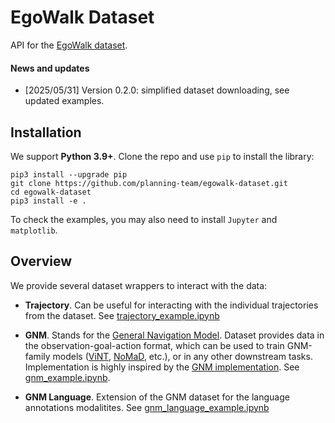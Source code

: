 # EgoWalk Dataset
API for the [EgoWalk dataset](https://huggingface.co/datasets/EgoWalk/trajectories).

#### News and updates
- [2025/05/31] Version 0.2.0: simplified dataset downloading, see updated examples.

## Installation
We support **Python 3.9+**. Clone the repo and use `pip` to install the library:
```shell
pip3 install --upgrade pip
git clone https://github.com/planning-team/egowalk-dataset.git
cd egowalk-dataset
pip3 install -e .
```

To check the examples, you may also need to install `Jupyter` and `matplotlib`.

## Overview
We provide several dataset wrappers to interact with the data:

* **Trajectory**. Can be useful for interacting with the individual trajectories from the dataset. See [trajectory_example.ipynb](./examples/trajectory_example.ipynb)

* **GNM**. Stands for the [General Navigation Model](https://general-navigation-models.github.io/). Dataset provides data in the observation-goal-action format, which can be used to train GNM-family models ([ViNT](https://arxiv.org/abs/2306.14846), [NoMaD](https://arxiv.org/abs/2310.07896), etc.), or in any other downstream tasks. Implementation is highly inspired by the [GNM implementation](https://github.com/robodhruv/drive-any-robot/blob/main/train/gnm_train/data/gnm_dataset.py). See [gnm_example.ipynb](./examples/gnm_example.ipynb).

* **GNM Language**. Extension of the GNM dataset for the language annotations modalitites. See [gnm_language_example.ipynb](examples/gnm_language_example.ipynb)
